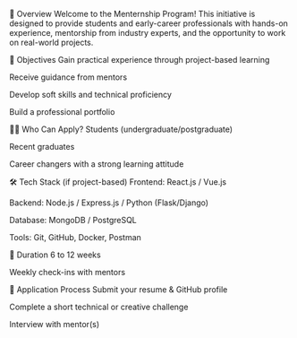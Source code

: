 🌟 Overview
Welcome to the Menternship Program! This initiative is designed to provide students and early-career professionals with hands-on experience, mentorship from industry experts, and the opportunity to work on real-world projects.

🎯 Objectives
Gain practical experience through project-based learning

Receive guidance from mentors

Develop soft skills and technical proficiency

Build a professional portfolio

🧑‍💻 Who Can Apply?
Students (undergraduate/postgraduate)

Recent graduates

Career changers with a strong learning attitude

🛠️ Tech Stack (if project-based)
Frontend: React.js / Vue.js

Backend: Node.js / Express.js / Python (Flask/Django)

Database: MongoDB / PostgreSQL

Tools: Git, GitHub, Docker, Postman

📆 Duration
6 to 12 weeks

Weekly check-ins with mentors

📝 Application Process
Submit your resume & GitHub profile

Complete a short technical or creative challenge

Interview with mentor(s)
